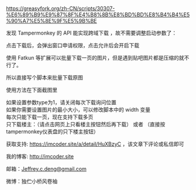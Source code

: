 https://greasyfork.org/zh-CN/scripts/30307-%E6%89%B9%E9%87%8F%E4%B8%8B%E8%BD%BD%E8%B4%B4%E5%90%A7%E5%8E%9F%E5%9B%BE

发现 Tampermonkey 的 API 能实现跨域下载 ，故不需要调整启动参数了：

点击下载后，会弹出窗口申请权限，点击允许后会开启下载
              
使用 Fatkun 等扩展可以批量下载一页的图片，但是遇到贴吧图片都是压缩的就不行了。

所以直接写个脚本来批量下载原图

使用方法在下面截图里
       
如果设置参数type为1，请关闭每次下载询问位置<br>
如果你需要设置图片的最小大小，可以修改脚本中的 width 变量<br>
每次只能下载一页，现在支持下载多页<br>
只下载楼主：（请点击网页上只看楼主按钮然后再下载） 或者 （直接按tampermonkey仪表盘的只下楼主按钮）

获取支持: https://imcoder.site/a/detail/HuXBzyC ，该文章下评论或私信即可

我的博客: http://imcoder.site

邮箱：Jeffrey.c.deng@gmail.com

微博：独伫小桥风卷袖
